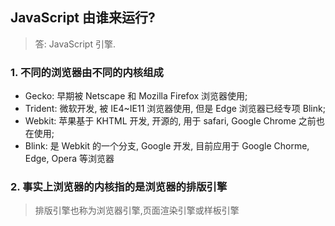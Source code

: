 ## JavaScript 由谁来运行?

> 答: JavaScript 引擎.

### 1. 不同的浏览器由不同的内核组成

- Gecko: 早期被 Netscape 和 Mozilla Firefox 浏览器使用;
- Trident: 微软开发, 被 IE4~IE11 浏览器使用, 但是 Edge 浏览器已经专项 Blink;
- Webkit: 苹果基于 KHTML 开发, 开源的, 用于 safari, Google Chrome 之前也在使用;
- Blink: 是 Webkit 的一个分支, Google 开发, 目前应用于 Google Chorme, Edge, Opera 等浏览器

### 2. 事实上浏览器的内核指的是浏览器的排版引擎

> 排版引擎也称为浏览器引擎,页面渲染引擎或样板引擎
